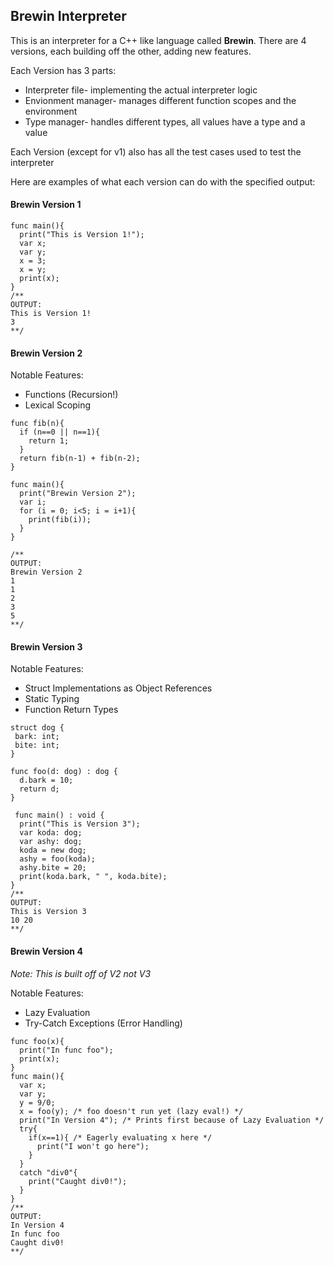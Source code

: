 ## Brewin Interpreter

This is an interpreter for a C++ like language called **Brewin**. There are 4 versions, each building off the other, adding new features.

Each Version has 3 parts:
- Interpreter file- implementing the actual interpreter logic
- Envionment manager- manages different function scopes and the environment
- Type manager- handles different types, all values have a type and a value

Each Version (except for v1) also has all the test cases used to test the interpreter

Here are examples of what each version can do with the specified output:

#### Brewin Version 1
```
func main(){
  print("This is Version 1!");
  var x;
  var y;
  x = 3;
  x = y;
  print(x);
}
/**
OUTPUT:
This is Version 1!
3
**/
```

#### Brewin Version 2
Notable Features:
- Functions (Recursion!)
- Lexical Scoping
```
func fib(n){
  if (n==0 || n==1){
    return 1;
  }
  return fib(n-1) + fib(n-2);
}

func main(){
  print("Brewin Version 2");
  var i;
  for (i = 0; i<5; i = i+1){
    print(fib(i));
  }
}

/**
OUTPUT:
Brewin Version 2
1
1
2
3
5
**/
```

#### Brewin Version 3
Notable Features: 
- Struct Implementations as Object References
- Static Typing
- Function Return Types
```
struct dog {
 bark: int;
 bite: int;
}

func foo(d: dog) : dog { 
  d.bark = 10;
  return d;
}

 func main() : void {
  print("This is Version 3");
  var koda: dog;
  var ashy: dog;
  koda = new dog;
  ashy = foo(koda);
  ashy.bite = 20;
  print(koda.bark, " ", koda.bite);
}
/**
OUTPUT:
This is Version 3
10 20
**/
```

#### Brewin Version 4
*Note: This is built off of V2 not V3*

Notable Features:
- Lazy Evaluation
- Try-Catch Exceptions (Error Handling)
```
func foo(x){
  print("In func foo");
  print(x);
}
func main(){
  var x;
  var y;
  y = 9/0;
  x = foo(y); /* foo doesn't run yet (lazy eval!) */
  print("In Version 4"); /* Prints first because of Lazy Evaluation */
  try{
    if(x==1){ /* Eagerly evaluating x here */
      print("I won't go here");
    }
  }
  catch "div0"{
    print("Caught div0!");
  }
}
/**
OUTPUT:
In Version 4
In func foo
Caught div0!
**/
```
